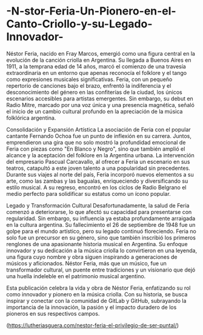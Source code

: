 # -N-stor-Feria-Un-Pionero-en-el-Canto-Criollo-y-su-Legado-Innovador-
Néstor Feria, nacido en Fray Marcos, emergió como una figura central en la evolución de la canción criolla en Argentina. Su llegada a Buenos Aires en 1911, a la temprana edad de 14 años, marcó el comienzo de una travesía extraordinaria en un entorno que apenas reconocía el folklore y el tango como expresiones musicales significativas. Feria, con un pequeño repertorio de canciones bajo el brazo, enfrentó la indiferencia y el desconocimiento del género en las confiterías de la ciudad, los únicos escenarios accesibles para artistas emergentes. Sin embargo, su debut en Radio Mitre, marcado por una voz única y una presencia magnética, señaló el inicio de un cambio cultural profundo en la apreciación de la música folklórica argentina.

Consolidación y Expansión Artística
La asociación de Feria con el popular cantante Fernando Ochoa fue un punto de inflexión en su carrera. Juntos, emprendieron una gira que no solo mostró la profundidad emocional de Feria con piezas como "En Blanco y Negro", sino que también amplió el alcance y la aceptación del folklore en la Argentina urbana. La intervención del empresario Pascual Carcavallo, al ofrecer a Feria un escenario en sus teatros, catapultó a este joven talento a una popularidad sin precedentes. Durante sus viajes al norte del país, Feria incorporó nuevos elementos a su arte, como las zambas y las bagualas, enriqueciendo y diversificando su estilo musical. A su regreso, encontró en los ciclos de Radio Belgrano el medio perfecto para solidificar su estatus como un ícono popular.

Legado y Transformación Cultural
Desafortunadamente, la salud de Feria comenzó a deteriorarse, lo que afectó su capacidad para presentarse con regularidad. Sin embargo, su influencia ya estaba profundamente arraigada en la cultura argentina. Su fallecimiento el 26 de septiembre de 1948 fue un golpe para el mundo artístico, pero su legado continuó floreciendo. Feria no solo fue un precursor en su género, sino que también inscribió los primeros renglones de una apasionante historia musical en Argentina. Su enfoque innovador y su dedicación a la música criolla lo convirtieron en una leyenda, una figura cuyo nombre y obra siguen inspirando a generaciones de músicos y aficionados. Néstor Feria, más que un músico, fue un transformador cultural, un puente entre tradiciones y un visionario que dejó una huella indeleble en el patrimonio musical argentino.

Esta publicación celebra la vida y obra de Néstor Feria, enfatizando su rol como innovador y pionero en la música criolla. Con su historia, se busca inspirar y conectar con la comunidad de GitLab y GitHub, subrayando la importancia de la innovación, la pasión y el impacto duradero de los pioneros en sus respectivos campos.


(https://lutheriasguera.com/nestor-feria-el-privilegio-de-ser-puntal/)


